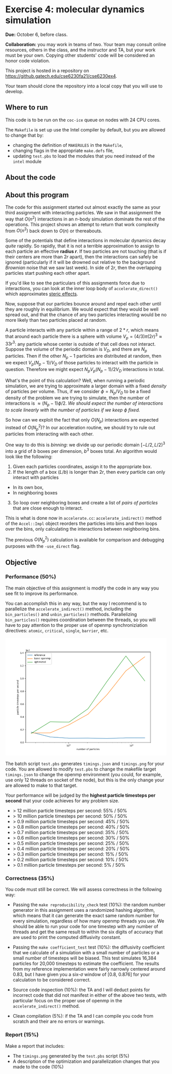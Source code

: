 
# Exercise 4: molecular dynamics simulation

**Due:** October 6, before class.

**Collaboration:** you may work in teams of two.  Your team may consult online
resources, others in the class, and the instructor and TA, but your work must
be your own.  Copying other students' code will be considered an honor code
violation.

This project is hosted in a repository on <https://github.gatech.edu/cse6230fa21/cse6230ex4>.

Your team should clone the repository into a local copy that you will use to develop.

## Where to run

This code is to be run on the `coc-ice` queue on nodes with 24 CPU cores.

The `Makefile` is set up use the Intel compiler by default, but you are allowed to change that by:

- changing the definition of `MAKERULES` in the `Makefile`,
- changing flags in the appropriate `make.defs` file,
- updating `test.pbs` to load the modules that you need instead of the `intel` module

## About the code

## About this program

The code for this assignment started out almost exactly the same as your third assignment with interacting particles.  We saw in that assignment the way that $O(n^2)$ interactions in an $n$-body simulation dominate the rest of the operations.  This project shows an attempt to return that work complexity from $O(n^2)$ back down to $O(n)$ or thereabouts.
  
Some of the potentials that define interactions in molecular dynamics decay *quite* rapidly.  So rapidly, that it is not a terrible approximation to assign to each particle an effective **radius $r$**.  If two particles are not touching (that is if their centers are more than $2r$ apart), then the interactions can safely be ignored (particularly if it will be drowned out relative to the background *Brownian* noise that we saw last week).  In side of $2r$, then the overlapping particles start pushing each other apart.

If you'd like to see the particulars of this assignments force due to interactions, you can look at the inner loop body of `accelerate_direct()` which approximates [steric effects](https://en.wikipedia.org/wiki/Steric_effects).

Now, suppose that our particles bounce around and repel each other until they are roughly in equilibrium.  We would expect that they would be well spread out, and that the chance of any two particles interacting would be no more likely than two particles placed at random.

A particle interacts with any particle within a range of $2*r$, which means that around each particle there is a sphere with volume $V_p = (4/3) \pi (2r)^3\approx 33 r^3$: any particle whose center is outside of that cell does not interact.  Suppose the volume of the periodic domain is $V_D$, and there are $N_p$ particles.  Then if the other $N_p - 1$ particles are distributed at random, then we expect $V_p (N_p - 1)/ V_D$ of those particles to interact with the particle in question.  Therefore we might expect $N_p V_p (N_p - 1) / 2 V_D$ interactions in total.

What's the point of this calculation?  Well, when running a periodic simulation, we are trying to approximate a larger domain with a fixed *density* of particles per volume.  Thus, if we consider $\phi = N_p/ V_D$ to be a fixed density of the problem we are trying to simulate, then the number of interactions is $\approx (N_p - 1) \phi / 2$.
*We should expect the number of interactions to scale linearly with the number of particles if we keep $\phi$ fixed.*

So how can we exploit the fact that only $O(N_p)$ interactions are expected instead of $O(N_p^2)$?  In our acceleration routine, we should try to rule out particles from interacting with each other.

One way to do this is *binning*: we divide up our periodic domain $[-L/2,L/2)^3$ into a grid of $b$ boxes per dimension, $b^3$ boxes total.  An algorithm would look like the following:

1. Given each particles coordinates, assign it to the appropriate box.
2. If the length of a box $(L / b)$ is longer than $2r$, then every particle can only interact with particles
  - In its own box,
  - In neighboring boxes
3. So loop over neighboring boxes and create a list of *pairs of particles* that are close enough to interact.

This is what is done now in `accelerate.cc`: `accelerate_indirect()` method of the `Accel::Impl` object reorders the particles into bins and then loops over the bins, only calculating the interactions between neighboring bins.

The previous $O(N_p^2)$ calculation is available for comparison and debugging purposes with the `-use_direct` flag.

## Objective

### Performance (50%)

The main objective of this assignment is modify the code in any way you see fit to improve its performance.

You can accomplish this in any way, but the way I recommend is to parallelize
the `accelerate_indirect()` method, including the `bin_particles()` and
`unbin_particles()` methods.  Parallelizing `bin_particles()` requires coordination between the threads,
so you will have to pay attention to the proper use of openmp synchroniziation
directives: `atomic`, `critical`, `single`, `barrier`, etc.

![](./performance.png)

The batch script `test.pbs` generates `timings.json` and `timings.png` for your code.  You are allowed to modify `test.pbs` to change the makefile target `timings.json` to change the openmp environment (you could, for example, use only 12 threads on socket of the node), but this is the only change your are allowed to make to that target.

Your performance will be judged by the **highest particle timesteps per second** that your code achieves for any problem size.

- $>$ 12 million particle timesteps per second: 55% / 50%
- $>$ 10 million particle timesteps per second: 50% / 50%
- $>$ 0.9 million particle timesteps per second: 45% / 50%
- $>$ 0.8 million particle timesteps per second: 40% / 50%
- $>$ 0.7 million particle timesteps per second: 35% / 50%
- $>$ 0.6 million particle timesteps per second: 30% / 50%
- $>$ 0.5 million particle timesteps per second: 25% / 50%
- $>$ 0.4 million particle timesteps per second: 20% / 50%
- $>$ 0.3 million particle timesteps per second: 15% / 50%
- $>$ 0.2 million particle timesteps per second: 10% / 50%
- $>$ 0.1 million particle timesteps per second: 5% / 50%

### Correctness (35%)

You code must still be correct.  We will assess correctness in the following way:

- Passing the `make reproducibility_check` test (10%): the random number generator in this assignment uses a randomized hashing algorithm, which means that it can generate the exact same random number for every simulation, regardless of how many openmp threads you use.  We should be able to run your code for one timestep with any number of threads and get the same result to within the six digits of accuracy that are used to print the computed diffusivity constant.

- Passing the `make coefficient_test` test (10%): the diffusivity coefficient that we calculate of a simulation with a small number of particles or a small number of timesteps will be biased.  This test simulates 16,384 particles for 20,000 timesteps to estimate the coefficient.  The results from my reference implementation were fairly narrowly centered around 0.83, but I have given you a six-$\sigma$ window of [0.8, 0.876] for your calculation to be considered correct.

- Source code inspection (10%): the TA and I will deduct points for incorrect code that did not manifest in either of the above two tests, with particular focus on the proper use of openmp in the `accelerate_indirect()` method.

- Clean compilation (5%): if the TA and I can compile you code from scratch and their are no errors or warnings.

### Report (15%)

Make a report that includes:

- The `timings.png` generated by the `test.pbs` script (5%)
- A description of the optimization and parallelization changes that you made to the code (10%)

